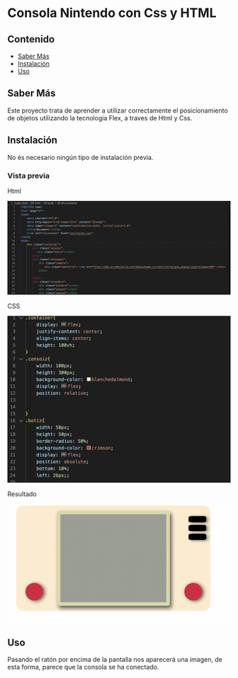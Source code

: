 # Consola Nintendo con Css y HTML

## Contenido

- [Saber Más](#about)
- [Instalación](#getting_started)
- [Uso](#usage)


## Saber Más <a name = "about"></a>

Este proyecto trata de aprender a utilizar correctamente el posicionamiento de objetos utilizando la tecnologia Flex, a traves de Html y Css.

## Instalación<a name = "getting_started"></a>

No és necesario ningún tipo de instalación previa.



### Vista previa


Html

![Screenshot](html%20consola.png)

CSS

![Screenshot](css%20videoconsola.png)

Resultado

![Screenshot](consola1.png)


## Uso <a name = "usage"></a>

Pasando el ratón por encima de la pantalla nos aparecerá una imagen, de esta forma, parece que la consola se ha conectado.
